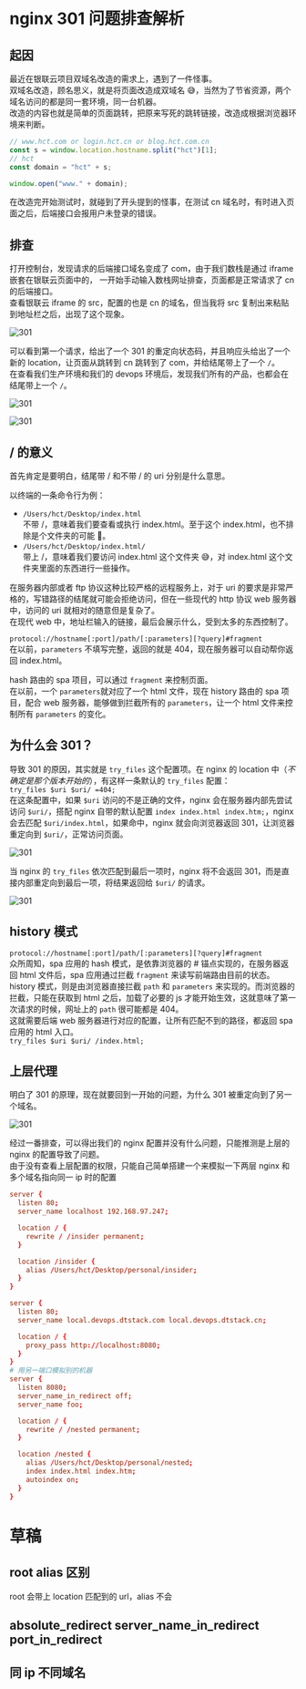 # nginx 301 问题排查解析

## 起因

最近在银联云项目双域名改造的需求上，遇到了一件怪事。  
双域名改造，顾名思义，就是将页面改造成双域名 😅，当然为了节省资源，两个域名访问的都是同一套环境，同一台机器。  
改造的内容也就是简单的页面跳转，把原来写死的跳转链接，改造成根据浏览器环境来判断。

```js
// www.hct.com or login.hct.cn or blog.hct.com.cn
const s = window.location.hostname.split("hct")[1];
// hct
const domain = "hct" + s;

window.open("www." + domain);
```

在改造完开始测试时，就碰到了开头提到的怪事，在测试 cn 域名时，有时进入页面之后，后端接口会报用户未登录的错误。

## 排查

打开控制台，发现请求的后端接口域名变成了 com，由于我们数栈是通过 iframe 嵌套在银联云页面中的， 一开始手动输入数栈网址排查，页面都是正常请求了 cn 的后端接口。  
查看银联云 iframe 的 src，配置的也是 cn 的域名，但当我将 src 复制出来粘贴到地址栏之后，出现了这个现象。

![301](https://s1.huangchengtuo.com/img/20230531redirect.png)

可以看到第一个请求，给出了一个 301 的重定向状态码，并且响应头给出了一个新的 location，让页面从跳转到 cn 跳转到了 com，并给结尾带上了一个 `/`。  
在查看我们生产环境和我们的 devops 环境后，发现我们所有的产品，也都会在结尾带上一个 `/`。

![301](https://s1.huangchengtuo.com/img/20230601redirect.png)

![301](https://s1.huangchengtuo.com/img/20230607redirect.jpeg)

## / 的意义

首先肯定是要明白，结尾带 / 和不带 / 的 uri 分别是什么意思。

以终端的一条命令行为例：

- `/Users/hct/Desktop/index.html`  
  不带 /，意味着我们要查看或执行 index.html。至于这个 index.html，也不排除是个文件夹的可能 💩。
- `/Users/hct/Desktop/index.html/`  
  带上 /，意味着我们要访问 index.html 这个文件夹 😅，对 index.html 这个文件夹里面的东西进行一些操作。

在服务器内部或者 ftp 协议这种比较严格的远程服务上，对于 uri 的要求是非常严格的，写错路径的结尾就可能会拒绝访问，但在一些现代的 http 协议 web 服务器中，访问的 uri 就相对的随意但是复杂了。  
在现代 web 中，地址栏输入的链接，最后会展示什么，受到太多的东西控制了。

`protocol://hostname[:port]/path/[:parameters][?query]#fragment`  
在以前，`parameters` 不填写完整，返回的就是 404，现在服务器可以自动帮你返回 index.html。

hash 路由的 spa 项目，可以通过 `fragment` 来控制页面。  
在以前，一个 `parameters`就对应了一个 html 文件，现在 history 路由的 spa 项目，配合 web 服务器，能够做到拦截所有的 `parameters`，让一个 html 文件来控制所有 `parameters` 的变化。

## 为什么会 301？

导致 301 的原因，其实就是 `try_files` 这个配置项。在 nginx 的 location 中（*不确定是那个版本开始的*），有这样一条默认的 `try_files` 配置：  
`try_files $uri $uri/ =404;`  
在这条配置中，如果 `$uri` 访问的不是正确的文件，nginx 会在服务器内部先尝试访问 `$uri/`，搭配 nginx 自带的默认配置 `index index.html index.htm;`，nginx 会去匹配 `$uri/index.html`，如果命中，nginx 就会向浏览器返回 301，让浏览器重定向到 `$uri/`，正常访问页面。

![301](https://s1.huangchengtuo.com/img/20230707redirect.jpg)

当 nginx 的 `try_files` 依次匹配到最后一项时，nginx 将不会返回 301，而是直接内部重定向到最后一项，将结果返回给 `$uri/` 的请求。

![301](https://s1.huangchengtuo.com/img/20230707_404.jpg)

## history 模式

`protocol://hostname[:port]/path/[:parameters][?query]#fragment`  
众所周知，spa 应用的 hash 模式，是依靠浏览器的 # 锚点实现的，在服务器返回 html 文件后，spa 应用通过拦截 `fragment` 来读写前端路由目前的状态。  
history 模式，则是由浏览器直接拦截 `path` 和 `parameters` 来实现的。而浏览器的拦截，只能在获取到 html 之后，加载了必要的 js 才能开始生效，这就意味了第一次请求的时候，网址上的 `path` 很可能都是 404。  
这就需要后端 web 服务器进行对应的配置，让所有匹配不到的路径，都返回 spa 应用的 html 入口。  
`try_files $uri $uri/ /index.html;`

## 上层代理

明白了 301 的原理，现在就要回到一开始的问题，为什么 301 被重定向到了另一个域名。

![301](https://s1.huangchengtuo.com/img/20230531redirect.png)

经过一番排查，可以得出我们的 nginx 配置并没有什么问题，只能推测是上层的 nginx 的配置导致了问题。  
由于没有查看上层配置的权限，只能自己简单搭建一个来模拟一下两层 nginx 和 多个域名指向同一 ip 时的配置

```conf
server {
  listen 80;
  server_name localhost 192.168.97.247;

  location / {
    rewrite / /insider permanent;
  }

  location /insider {
    alias /Users/hct/Desktop/personal/insider;
  }
}

server {
  listen 80;
  server_name local.devops.dtstack.com local.devops.dtstack.cn;

  location / {
    proxy_pass http://localhost:8080;
  }
}
# 用另一端口模拟别的机器
server {
  listen 8080;
  server_name_in_redirect off;
  server_name foo;

  location / {
    rewrite / /nested permanent;
  }

  location /nested {
    alias /Users/hct/Desktop/personal/nested;
    index index.html index.htm;
    autoindex on;
  }
}
```

# 草稿

## root alias 区别

root 会带上 location 匹配到的 url，alias 不会

## absolute_redirect server_name_in_redirect port_in_redirect

## 同 ip 不同域名
